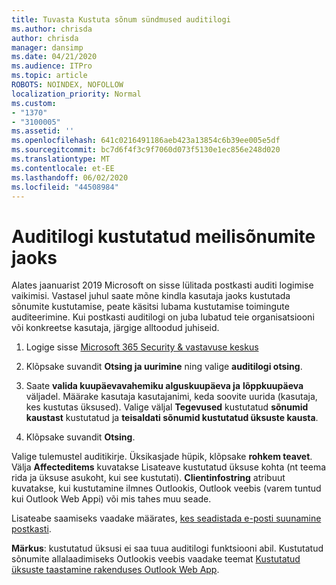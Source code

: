 ```yaml
---
title: Tuvasta Kustuta sõnum sündmused auditilogi
ms.author: chrisda
author: chrisda
manager: dansimp
ms.date: 04/21/2020
ms.audience: ITPro
ms.topic: article
ROBOTS: NOINDEX, NOFOLLOW
localization_priority: Normal
ms.custom:
- "1370"
- "3100005"
ms.assetid: ''
ms.openlocfilehash: 641c0216491186aeb423a13854c6b39ee005e5df
ms.sourcegitcommit: bc7d6f4f3c9f7060d073f5130e1ec856e248d020
ms.translationtype: MT
ms.contentlocale: et-EE
ms.lasthandoff: 06/02/2020
ms.locfileid: "44508984"
---
```

# <a name="audit-logs-for-deleted-email-messages"></a>Auditilogi kustutatud meilisõnumite jaoks

Alates jaanuarist 2019 Microsoft on sisse lülitada postkasti auditi logimise vaikimisi. Vastasel juhul saate mõne kindla kasutaja jaoks kustutada sõnumite kustutamise, peate käsitsi lubama kustutamise toimingute auditeerimine. Kui postkasti auditilogi on juba lubatud teie organisatsiooni või konkreetse kasutaja, järgige alltoodud juhiseid.

1. Logige sisse [Microsoft 365 Security & vastavuse keskus](https://protection.office.com/)

2. Klõpsake suvandit **Otsing ja uurimine** ning valige **auditilogi otsing**.

3. Saate **valida kuupäevavahemiku alguskuupäeva ja** **lõppkuupäeva** väljadel. Määrake kasutaja kasutajanimi, keda soovite uurida (kasutaja, kes kustutas üksused). Valige väljal **Tegevused** kustutatud **sõnumid kaustast** kustutatud ja **teisaldati sõnumid kustutatud üksuste kausta**.

4. Klõpsake suvandit **Otsing**.

Valige tulemustel auditikirje. Üksikasjade hüpik, klõpsake **rohkem teavet**. Välja **Affecteditems** kuvatakse Lisateave kustutatud üksuse kohta (nt teema rida ja üksuse asukoht, kui see kustutati). **Clientinfostring** atribuut kuvatakse, kui kustutamine ilmnes Outlookis, Outlook veebis (varem tuntud kui Outlook Web Appi) või mis tahes muu seade.

Lisateabe saamiseks vaadake määrates, [kes seadistada e-posti suunamine postkasti](https://docs.microsoft.com/microsoft-365/compliance/auditing-troubleshooting-scenarios#determine-if-a-user-deleted-email-items).

**Märkus**: kustutatud üksusi ei saa tuua auditilogi funktsiooni abil. Kustutatud sõnumite allalaadimiseks Outlookis veebis vaadake teemat [Kustutatud üksuste taastamine rakenduses Outlook Web App](https://support.office.com/article/C3D8FC15-EEEF-4F1C-81DF-E27964B7EDD4).

